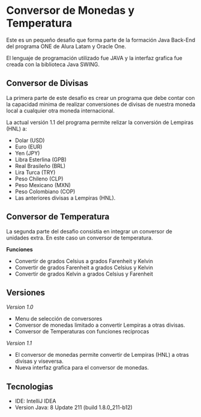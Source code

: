 # Conversor de Monedas y Temperatura

Este es un pequeño desafio que forma parte de la formación Java Back-End del programa ONE de Alura Latam y Oracle One. 

El lenguaje de programación utilizado fue JAVA y la interfaz grafica fue creada con la biblioteca Java SWING.




## Conversor de Divisas

La primera parte de este desafio es crear un programa que debe contar con la capacidad minima de realizar conversiones de divisas de nuestra moneda local a cualquier otra moneda internacional.

La actual versión 1.1 del programa permite relizar la conversión de Lempiras (HNL) a:
- Dolar (USD) 
- Euro (EUR) 
- Yen (JPY)
- Libra Esterlina (GPB)
- Real Brasileño (BRL)
- Lira Turca (TRY)
- Peso Chileno (CLP)
- Peso Mexicano (MXN)
- Peso Colombiano (COP)
- Las anteriores divisas a Lempiras (HNL).
## Conversor de Temperatura
La segunda parte del desafio consistia en integrar un conversor de unidades extra. En este caso un conversor de temperatura.

**Funciones**
- Convertir de grados Celsius a grados Farenheit y Kelvin
- Convertir de grados Farenheit a grados Celsius y Kelvin
- Convertir de grados Kelvin a grados Celsius y Farenheit

## Versiones

*Version 1.0*
- Menu de selección de conversores
- Conversor de monedas limitado a convertir Lempiras a otras divisas.
- Conversor de Temperaturas con funciones reciprocas

*Version 1.1*
- El conversor de monedas permite convertir de Lempiras (HNL) a otras divisas y viseversa.
- Nueva interfaz grafica para el conversor de monedas.


## Tecnologias
- IDE: IntelliJ IDEA
- Version Java: 8 Update 211 (build 1.8.0_211-b12)
